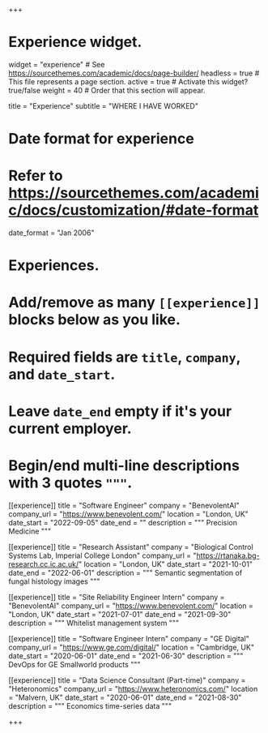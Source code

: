+++
# Experience widget.
widget = "experience"  # See https://sourcethemes.com/academic/docs/page-builder/
headless = true  # This file represents a page section.
active = true  # Activate this widget? true/false
weight = 40  # Order that this section will appear.

title = "Experience"
subtitle = "WHERE I HAVE WORKED"

# Date format for experience
#   Refer to https://sourcethemes.com/academic/docs/customization/#date-format
date_format = "Jan 2006"

# Experiences.
#   Add/remove as many `[[experience]]` blocks below as you like.
#   Required fields are `title`, `company`, and `date_start`.
#   Leave `date_end` empty if it's your current employer.
#   Begin/end multi-line descriptions with 3 quotes `"""`.
[[experience]]
  title = "Software Engineer"
  company = "BenevolentAI"
  company_url = "https://www.benevolent.com/"
  location = "London, UK"
  date_start = "2022-09-05"
  date_end = ""
  description = """
  Precision Medicine
  """

[[experience]]
  title = "Research Assistant"
  company = "Biological Control Systems Lab, Imperial College London"
  company_url = "https://rtanaka.bg-research.cc.ic.ac.uk/"
  location = "London, UK"
  date_start = "2021-10-01"
  date_end = "2022-06-01"
  description = """
  Semantic segmentation of fungal histology images
  """

[[experience]]
  title = "Site Reliability Engineer Intern"
  company = "BenevolentAI"
  company_url = "https://www.benevolent.com/"
  location = "London, UK"
  date_start = "2021-07-01"
  date_end = "2021-09-30"
  description = """
  Whitelist management system
  """

[[experience]]
  title = "Software Engineer Intern"
  company = "GE Digital"
  company_url = "https://www.ge.com/digital/"
  location = "Cambridge, UK"
  date_start = "2020-06-01"
  date_end = "2021-06-30"
  description = """
  DevOps for GE Smallworld products
  """

  [[experience]]
  title = "Data Science Consultant (Part-time)"
  company = "Heteronomics"
  company_url = "https://www.heteronomics.com/"
  location = "Malvern, UK"
  date_start = "2020-06-01"
  date_end = "2021-08-30"
  description = """
  Economics time-series data
  """
  
+++
